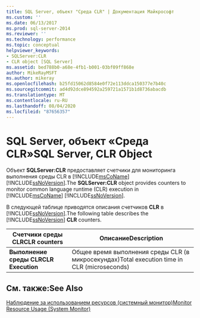 ```yaml
---
title: SQL Server, объект "Среда CLR" | Документация Майкрософт
ms.custom: ''
ms.date: 06/13/2017
ms.prod: sql-server-2014
ms.reviewer: ''
ms.technology: performance
ms.topic: conceptual
helpviewer_keywords:
- SQLServer:CLR
- CLR object [SQL Server]
ms.assetid: bed788b0-a68e-4fb1-b001-03bf09ff868e
author: MikeRayMSFT
ms.author: mikeray
ms.openlocfilehash: b25fd15062d8584e0f72e113ddca150377e7b40c
ms.sourcegitcommit: ad4d92dce894592a259721a1571b1d8736abacdb
ms.translationtype: MT
ms.contentlocale: ru-RU
ms.lasthandoff: 08/04/2020
ms.locfileid: "87656357"
---
```

# <a name="sql-server-clr-object"></a><span data-ttu-id="d32ad-102">SQL Server, объект «Среда CLR»</span><span class="sxs-lookup"><span data-stu-id="d32ad-102">SQL Server, CLR Object</span></span>
  <span data-ttu-id="d32ad-103">Объект **SQLServer:CLR** предоставляет счетчики для мониторинга выполнения среды CLR в [!INCLUDE[msCoName](../../includes/msconame-md.md)] [!INCLUDE[ssNoVersion](../../includes/ssnoversion-md.md)].</span><span class="sxs-lookup"><span data-stu-id="d32ad-103">The **SQLServer:CLR** object provides counters to monitor common language runtime (CLR) execution in [!INCLUDE[msCoName](../../includes/msconame-md.md)] [!INCLUDE[ssNoVersion](../../includes/ssnoversion-md.md)].</span></span>  
  
 <span data-ttu-id="d32ad-104">В следующей таблице приводятся описания счетчиков **CLR** в [!INCLUDE[ssNoVersion](../../includes/ssnoversion-md.md)].</span><span class="sxs-lookup"><span data-stu-id="d32ad-104">The following table describes the [!INCLUDE[ssNoVersion](../../includes/ssnoversion-md.md)] **CLR** counters.</span></span>  
  
|<span data-ttu-id="d32ad-105">Счетчики среды CLR</span><span class="sxs-lookup"><span data-stu-id="d32ad-105">CLR counters</span></span>|<span data-ttu-id="d32ad-106">Описание</span><span class="sxs-lookup"><span data-stu-id="d32ad-106">Description</span></span>|  
|------------------|-----------------|  
|<span data-ttu-id="d32ad-107">**Выполнение среды CLR**</span><span class="sxs-lookup"><span data-stu-id="d32ad-107">**CLR Execution**</span></span>|<span data-ttu-id="d32ad-108">Общее время выполнения среды CLR (в микросекундах)</span><span class="sxs-lookup"><span data-stu-id="d32ad-108">Total execution time in CLR (microseconds)</span></span>|  
  
## <a name="see-also"></a><span data-ttu-id="d32ad-109">См. также:</span><span class="sxs-lookup"><span data-stu-id="d32ad-109">See Also</span></span>  
 [<span data-ttu-id="d32ad-110">Наблюдение за использованием ресурсов (системный монитор)</span><span class="sxs-lookup"><span data-stu-id="d32ad-110">Monitor Resource Usage &#40;System Monitor&#41;</span></span>](monitor-resource-usage-system-monitor.md)  
  
  
